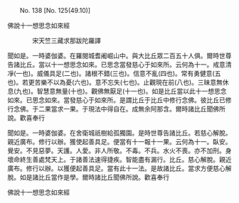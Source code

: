 ﻿　　No. 138 [No. 125(49.10)]

佛說十一想思念如來經

　　　　宋天竺三藏求那跋陀羅譯


聞如是。一時婆伽婆。在羅閱城耆阇崛山中。與大比丘眾二百五十人俱。爾時世尊告諸比丘。當以十一想思念如來。已思念當發慈心于如來所。云何為十一。戒意清凈(一也)。威儀具足(二也)。諸根不錯(三也)。信意不亂(四也)。常有勇健意(五也)。若更苦樂不以為憂(六也)。意不忘失(七也)。止觀現在前(八也)。三昧意無休息(九也)。智慧意無量(十也)。觀佛無厭足(十一也)。如是比丘當以此十一想思念如來。已思念如來。當發慈心于如來所。是謂比丘于比丘中修行念佛。彼比丘已修行念佛。于二果當求一果。于現法中得自在。成無余阿那含。爾時諸比丘聞佛所說。歡喜奉行

聞如是。一時婆伽婆。在舍衛城祇樹給孤獨園。是時世尊告諸比丘。若慈心解脫。親近廣布。修行以辦。獲使起善具足。便當有十一報十一果。云何為十一。臥安。覺安。不見惡夢。天護。人愛。非人所敬。不毒。不兵。水火不喪。亦不加刑。身壞命終生善處梵天上。于諸善法速得捷疾。智能盡有漏行。比丘。慈心解脫。親近廣布。修行以辦。以獲便起善具足。當有此十一法。是故諸比丘。當求方便慈心解脫。如是諸比丘當作是學。爾時諸比丘聞佛所說。歡喜奉行

佛說十一想思念如來經
